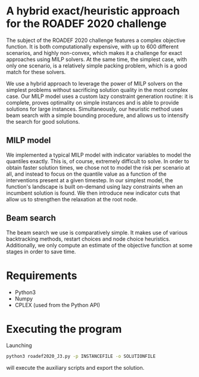 
# A hybrid exact/heuristic approach for the ROADEF 2020 challenge

The subject of the ROADEF 2020 challenge features a complex objective function. It is both computationally expensive, with up to 600 different scenarios, and highly non-convex, which makes it a challenge for exact approaches using MILP solvers.
At the same time, the simplest case, with only one scenario, is a relatively simple packing problem, which is a good match for these solvers.

We use a hybrid approach to leverage the power of MILP solvers on the simplest problems without sacrificing solution quality in the most complex case.
Our MILP model uses a custom lazy constraint generation routine: it is complete, proves optimality on simple instances and is able to provide solutions for large instances.
Simultaneously, our heuristic method uses beam search with a simple bounding procedure, and allows us to intensify the search for good solutions.

## MILP model

We implemented a typical MILP model with indicator variables to model the quantiles exactly. This is, of course, extremely difficult to solve.
In order to obtain faster solution times, we chose not to model the risk per scenario at all, and instead to focus on the quantile value as a function of the interventions present at a given timestep.
In our simplest model, the function's landscape is built on-demand using lazy constraints when an incumbent solution is found.
We then introduce new indicator cuts that allow us to strengthen the relaxation at the root node.

## Beam search

The beam search we use is comparatively simple. It makes use of various backtracking methods, restart choices and node choice heuristics. Additionally, we only compute an estimate of the objective function at some stages in order to save time.


# Requirements

* Python3
* Numpy
* CPLEX (used from the Python API)

# Executing the program

Launching
```bash
python3 roadef2020_J3.py -p INSTANCEFILE -o SOLUTIONFILE
```
will execute the auxiliary scripts and export the solution.
